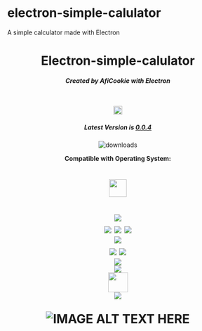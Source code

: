 # electron-simple-calulator
A simple calculator made with Electron

<h1 align="center">Electron-simple-calulator</h1>

<em><h4 align="center">Created by AfiCookie with Electron</h4></em><br><p align="center"><img height="20px" align="center" src="https://image.flaticon.com/icons/svg/808/808851.svg"></p>
<h5 align="center">Latest Version is <u>0.0.4</u></h5>
<p align="center"><img align="center" src="https://img.shields.io/github/downloads/AfiCookie/electron-simple-calulator/total.svg?style=for-the-badge" href="https://github.com/AfiCookie/electron-simple-calulator/releases/download/0.0.4/SimpleCalculatorInstaller.exe" alt="downloads"></p>


<b><p align="center">Compatible with Operating System:</p></b>

<h1 align="center">
<em><center><img height="40px" align="center" src="https://image.flaticon.com/icons/svg/906/906308.svg"></center></em>
</h1>
<h1 align="center">
  <em align="center"><img align="center" href="#" src="https://i.imgur.com/ic0HCL3.png"></img></em><br>
  
  <img src="https://forthebadge.com/images/badges/uses-html.svg">
   <img src="https://forthebadge.com/images/badges/uses-css.svg">
    <img src="https://forthebadge.com/images/badges/uses-js.svg">
  <br>
   <img src="https://forthebadge.com/images/badges/built-with-love.svg">
  <br>
   <img src="https://forthebadge.com/images/badges/validated-html2.svg">
    <img src="https://forthebadge.com/images/badges/validated-html5.svg">
  <br>
<center><img href="#" src="https://i.imgur.com/ic0HCL3.png"></img></center>
<img href="#" src="https://i.imgur.com/0oe8aRe.png"><br>
<center><img height="45px" href="#" src="https://image.flaticon.com/icons/svg/757/757174.svg"></img></center>
<center><img href="#" src="https://i.imgur.com/ic0HCL3.png"></img></center>

![IMAGE ALT TEXT HERE](https://i.imgur.com/fm2njZd.png)


